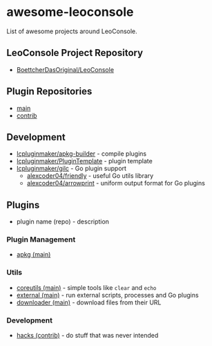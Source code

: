 
# awesome-leoconsole

List of awesome projects around LeoConsole.

## LeoConsole Project Repository

 - [BoettcherDasOriginal/LeoConsole](https://github.com/BoettcherDasOriginal/LeoConsole)

## Plugin Repositories

 - [main](https://github.com/lcpluginmaker/repo-main)
 - [contrib](https://github.com/lcpluginmaker/repo-contrib)

## Development

 - [lcpluginmaker/apkg-builder](https://github.com/lcpluginmaker/apkg-builder) - compile plugins
 - [lcpluginmaker/PluginTemplate](https://github.com/lcpluginmaker/PluginTemplate) - plugin template
 - [lcpluginmaker/gilc](https://github.com/lcpluginmaker/gilc) - Go plugin support
   - [alexcoder04/friendly](https://github.com/alexcoder04/friendly) - useful Go utils library
   - [alexcoder04/arrowprint](https://github.com/alexcoder04/arrowprint) - uniform output format for Go plugins

## Plugins

 - plugin name (repo) - description

### Plugin Management

 - [apkg (main)](https://github.com/lcpluginmaker/apkg)

### Utils

 - [coreutils (main)](https://github.com/lcpluginmaker/coreutils) - simple tools like `clear` and `echo`
 - [external (main)](https://github.com/lcpluginmaker/external) - run external scripts, processes and Go plugins
 - [downloader (main)](https://github.com/lcpluginmaker/downloader) - download files from their URL

### Development

 - [hacks (contrib)](https://github.com/lcpluginmaker/hacks) - do stuff that was never intended
